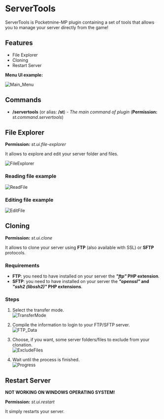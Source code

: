# ServerTools
ServerTools is Pocketmine-MP plugin containing a set of tools that allows you to manage your server directly from the game!

## Features
- File Explorer
- Cloning
- Restart Server

**Menu UI example:**

![Main_Menu](https://github.com/matcracker/ServerTools/blob/master/.github/README_IMAGES/Form_Main.png)

## Commands
- **/servertools** (or alias: **/st**) - _The main command of plugin_ (**Permission:** _st.command.servertools_)

## File Explorer
**Permission:** _st.ui.file-explorer_

It allows to explore and edit your server folder and files.

![FileExplorer](https://github.com/matcracker/ServerTools/blob/master/.github/README_IMAGES/Form_FileExplorer.png)

### Reading file example
![ReadFile](https://github.com/matcracker/ImageContainer/blob/master/Form_FE_ReadFile.gif)

### Editing file example
![EditFile](https://github.com/matcracker/ImageContainer/blob/master/Form_FE_WriteFile.gif)

## Cloning
**Permission:** _st.ui.clone_

It allows to clone your server using **FTP** (also available with SSL) or **SFTP** protocols.

### Requirements
- **FTP**: you need to have installed on your server the **_"ftp"_ PHP extension**.
- **SFTP**: you need to have installed on your server the **_"openssl"_ and _"ssh2 (libssh2)"_ PHP extensions**.

### Steps
1. Select the transfer mode.<br/>
![TransferMode](https://github.com/matcracker/ServerTools/blob/master/.github/README_IMAGES/Form_Clone_Transfer.png)

2. Compile the information to login to your FTP/SFTP server.<br/>
![FTP_Data](https://github.com/matcracker/ServerTools/blob/master/.github/README_IMAGES/Form_Clone_SFTP.png)

3. Choose, if you want, some server folders/files to exclude from your clonation.<br/>
![ExcludeFiles](https://github.com/matcracker/ServerTools/blob/master/.github/README_IMAGES/Form_Clone_ExcludeFiles.png)

4. Wait until the process is finished.<br/>
![Progress](https://github.com/matcracker/ServerTools/blob/master/.github/README_IMAGES/Form_Clone_Progress.png)

## Restart Server
**NOT WORKING ON WINDOWS OPERATING SYSTEM!**

**Permission:** _st.ui.restart_

It simply restarts your server.
